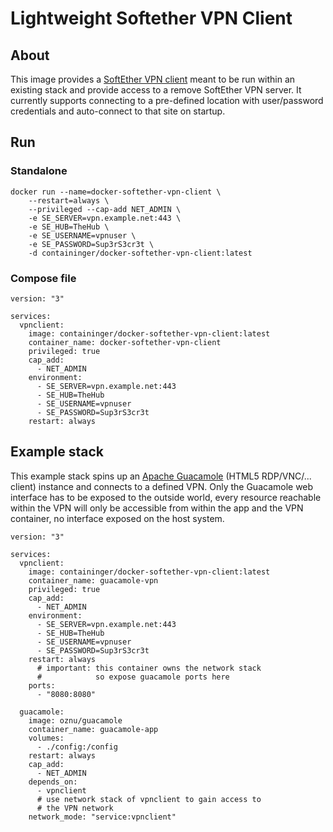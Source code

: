 # Lightweight Softether VPN Client

## About

This image provides a [SoftEther VPN client](https://www.softether.org/) meant to be run within an existing stack and provide access to a remove SoftEther VPN server. It currently supports connecting to a pre-defined location with user/password credentials and auto-connect to that site on startup.

## Run

### Standalone

```shell
docker run --name=docker-softether-vpn-client \
    --restart=always \
    --privileged --cap-add NET_ADMIN \
    -e SE_SERVER=vpn.example.net:443 \
    -e SE_HUB=TheHub \
    -e SE_USERNAME=vpnuser \
    -e SE_PASSWORD=Sup3rS3cr3t \
    -d containinger/docker-softether-vpn-client:latest
```

### Compose file

```docker-compose
version: "3"

services:
  vpnclient:
    image: containinger/docker-softether-vpn-client:latest
    container_name: docker-softether-vpn-client
    privileged: true
    cap_add:
      - NET_ADMIN
    environment:
      - SE_SERVER=vpn.example.net:443
      - SE_HUB=TheHub
      - SE_USERNAME=vpnuser
      - SE_PASSWORD=Sup3rS3cr3t
    restart: always

```

## Example stack

This example stack spins up an [Apache Guacamole](https://github.com/oznu/docker-guacamole) (HTML5 RDP/VNC/... client) instance and connects to a defined VPN. Only the Guacamole web interface has to be exposed to the outside world, every resource reachable within the VPN will only be accessible from within the app and the VPN container, no interface exposed on the host system.

```docker-compose
version: "3"

services:
  vpnclient:
    image: containinger/docker-softether-vpn-client:latest
    container_name: guacamole-vpn
    privileged: true
    cap_add:
      - NET_ADMIN
    environment:
      - SE_SERVER=vpn.example.net:443
      - SE_HUB=TheHub
      - SE_USERNAME=vpnuser
      - SE_PASSWORD=Sup3rS3cr3t
    restart: always
	  # important: this container owns the network stack 
	  #            so expose guacamole ports here
    ports:
      - "8080:8080"

  guacamole:
    image: oznu/guacamole
    container_name: guacamole-app
    volumes:
      - ./config:/config
    restart: always
    cap_add:
      - NET_ADMIN
    depends_on:
      - vpnclient
	  # use network stack of vpnclient to gain access to
	  # the VPN network
    network_mode: "service:vpnclient"

```
